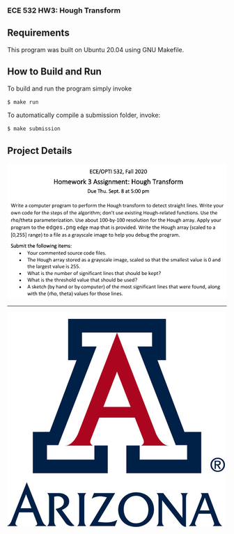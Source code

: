 ### ECE 532 HW3: Hough Transform
## Requirements
This program was built on Ubuntu 20.04 using GNU Makefile.

## How to Build and Run
To build and run the program simply invoke

```bash
$ make run
```

To automatically compile a submission folder, invoke:
```bash
$ make submission
```

## Project Details
![hw3_docs](docs/hw3asmt-Hough.png)

---

![UofA Logo](docs/UofA.jfif)
